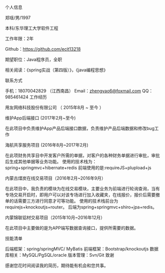个人信息

郑瑶/男/1997

本科/东华理工大学软件工程

工作年限：2年

Github：https://github.com/ecit13218

期望职位：Java程序员，全职

相关阅读：《spring实战（第四版）》，《java编程思想》

联系方式

手机：18070042829 （江西南昌）
Email：zhengyao6@foxmail.com
QQ：985461424
工作经历

用友网络科技股份有限公司 （ 2015年8月 ~ 至今 ）

维护App后端接口 (2017年2月~至今)

在此项目中负责维护App产品后端接口数据，负责维护产品后端数据和修改bug工作

海航共享服务项目 (2016年8月~2017年2月)

在此项财务共享目中开发客户所需的单据，对客户的各种财务单据进行审批，审批后生成其他单据等业务功能。 使用的技术栈为：spring+springmvc+hibernate+redis 前端使用的是:requireJS+plupload+js

内蒙古煤炭在线交易项目（2016年2月~2016年9月）

在此项目中，我负责的模块为在线交易模块，主要业务为前端进行轮询查询，当有专场交易开启时，即用户可以对该专场进行加入收藏夹，在线报价，报价后需要撤单的话需要三方进行同意才可等功能。 使用的技术栈前台为requirejs+knockoutjs+router。 后端为spring+springmvc+shiro+jpa+redis。

内蒙锦联铝材交易项目（2015年10月~2016年12月）

在此项目中主要做的是为APP端写数据查询接口，提供所需要的数据。

技能清单

后端框架：spring/springMVC/ MyBatis
前端框架：Bootstrap/knockoutjs
数据库相关：MySQL/PgSQL/oracle
版本管理：Svn/Git
致谢

感谢您花时间阅读我的简历，期待能有机会和您共事。
